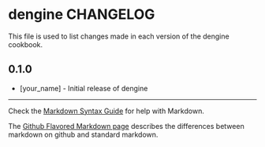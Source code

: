 # dengine CHANGELOG

This file is used to list changes made in each version of the dengine cookbook.

## 0.1.0
- [your_name] - Initial release of dengine

- - -
Check the [Markdown Syntax Guide](http://daringfireball.net/projects/markdown/syntax) for help with Markdown.

The [Github Flavored Markdown page](http://github.github.com/github-flavored-markdown/) describes the differences between markdown on github and standard markdown.

